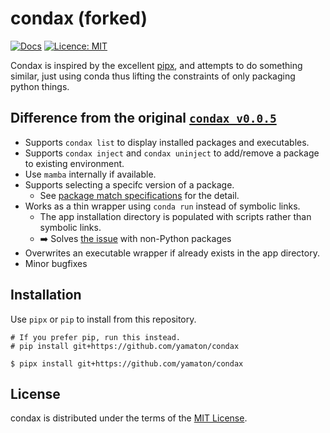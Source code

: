 # condax (forked)

[![Docs](https://img.shields.io/badge/docs-mkdocs-informational)](https://mariusvniekerk.github.com/condax)
[![Licence: MIT](https://img.shields.io/github/license/mariusvniekerk/condax)](https://github.com/mariusvniekerk/condax/blob/master/LICENSE-MIT)

Condax is inspired by the excellent [pipx](https://github.com/pipxproject/pipx), and attempts to do something similar, just using conda thus lifting the constraints of only packaging python things.


## Difference from the original [`condax v0.0.5`](https://github.com/mariusvniekerk/condax/)

- Supports `condax list` to display installed packages and executables.
- Supports `condax inject` and `condax uninject` to add/remove a package to existing environment.
- Use `mamba` internally if available.
- Supports selecting a specifc version of a package.
    - See [package match specifications](https://docs.conda.io/projects/conda/en/latest/user-guide/concepts/pkg-specs.html#package-match-specifications) for the detail.
- Works as a thin wrapper using `conda run` instead of symbolic links.
    - The app installation directory is populated with scripts rather than symbolic links.
    - ➡️ Solves [the issue](https://github.com/mariusvniekerk/condax/issues/13) with non-Python packages
- Overwrites an executable wrapper if already exists in the app directory.
- Minor bugfixes

## Installation

Use `pipx` or `pip` to install from this repository.

```
# If you prefer pip, run this instead.
# pip install git+https://github.com/yamaton/condax

$ pipx install git+https://github.com/yamaton/condax
```

## License

condax is distributed under the terms of the
[MIT License](https://choosealicense.com/licenses/mit).
